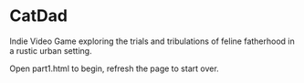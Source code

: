 # CatDad
Indie Video Game exploring the trials and tribulations of feline fatherhood in a rustic urban setting.

Open part1.html to begin, refresh the page to start over.
